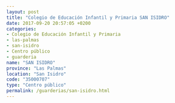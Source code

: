 ```yaml
---
layout: post
title: "Colegio de Educación Infantil y Primaria SAN ISIDRO"
date: 2017-09-20 20:57:05 +0200
categories:
- Colegio de Educación Infantil y Primaria
- las-palmas
- san-isidro
- Centro público
- guarderia
name: "SAN ISIDRO"
province: "Las Palmas"
location: "San Isidro"
code: "35000707"
type: "Centro público"
permalink: /guarderias/san-isidro.html
---
```

